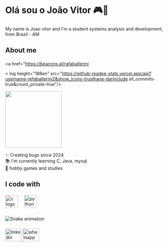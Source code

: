 <h1 align="left">Olá sou o João Vitor 🎮👋</h1>

###

<p align="left">My name is Joao vitor and I'm a student systems analysis and development, from Brazil - AM</p>

###

<h2 align="left">About me</h2>

###
<div>

<a href="https://beacons.al/rafaballerini

< ing height="188en" src="https://github-readee-stats.vercel.app/api?username-refaballerini2&show_icons-trusthane-darinclude all_commits-true&count_private-true"/>

<img height="180en" src="https://github-readme-stats.vercal.app/api/top-langs/?username-rafaballerini2&layout-compactålangs_court-16&theme-dracula">

</div>

<p align="left">✨ Creating bugs since 2024<br>📚 I'm currently learning C, Java, mysql<br>🎲 hobby games and studies</p>

###

<h2 align="left">I code with</h2>

###

<div align="left">
  <img src="https://cdn.jsdelivr.net/gh/devicons/devicon/icons/c/c-original.svg" height="40" alt="c logo"  />
  <img width="12" />
  <img src="https://cdn.jsdelivr.net/gh/devicons/devicon/icons/python/python-original.svg" height="40" alt="python logo"  />
</div>

###

<img src="https://raw.githubusercontent.com/maurodesouzak/maurodesouzak/output/snake.svg" alt="Snake animation" />

###

<div align="left">
  <a href="www.linkedin.com/in/joao-vitor-pereira-b78a09371" target="_blank">
    <img src="https://raw.githubusercontent.com/maurodesouza/profile-readme-generator/master/src/assets/icons/social/linkedin/default.svg" width="52" height="40" alt="linkedin logo"  />
  </a>
  <img src="https://raw.githubusercontent.com/maurodesouza/profile-readme-generator/master/src/assets/icons/social/whatsapp/default.svg" width="52" height="40" alt="whatsapp logo"  />
</div>

###
